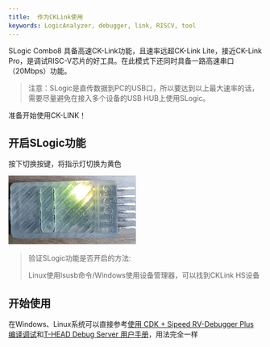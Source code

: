 ```yaml
---
title:  作为CKLink使用
keywords: LogicAnalyzer, debugger, link, RISCV, tool
---
```


SLogic Combo8 具备高速CK-Link功能，且速率远超CK-Link Lite，接近CK-Link Pro，是调试RISC-V芯片的好工具。在此模式下还同时具备一路高速串口（20Mbps）功能。

>  注意：SLogic是直传数据到PC的USB口，所以要达到以上最大速率的话，需要尽量避免在接入多个设备的USB HUB上使用SLogic。

准备开始使用CK-LINK！

## 开启SLogic功能

按下切换按键，将指示灯切换为黄色

![](../assets/slogic_led_yellow.png)

> 验证SLogic功能是否开启的方法:
>
> Linux使用lsusb命令/Windows使用设备管理器，可以找到CKLink HS设备

## 开始使用

 在Windows、Linux系统可以直接参考[使用 CDK + Sipeed RV-Debugger Plus 编译调试](https://bouffalolab.gitee.io/bl_mcu_sdk/get_started/cdk_rv_debugger_plus.html#cdk-sipeed-rv-debugger-plus)和[T-HEAD Debug Server 用户手册](https://occ.t-head.cn/document?temp=introduction-2&slug=t-head-debug-server-user-manual)，用法完全一样
 
# 